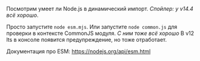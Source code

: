 Посмотрим умеет ли Node.js в динамический импорт. *Спойлер: у v14.4 всё хорошо*.

Просто запустите `node esm.mjs`.
Или запустите `node common.js` для проверки в контексте CommonJS модуля. *С ним тоже всё хорошо*
В v12 lts в консоле появится предупреждение, но тоже отработает.

Документация про ESM: https://nodejs.org/api/esm.html